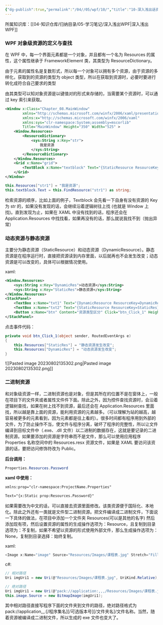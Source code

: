 ```yaml
---
{"dg-publish":true,"permalink":"/04//05/wpf/10/","title":"10-深入浅出话资源","tags":["WPF"]}
---
```



所属知识库：[[04-知识仓库/归纳目录/05-学习笔记/深入浅出WPF\|深入浅出WPF]]

### WPF 对象级资源的定义与查找

在 WPF 中，每一个界面元素都是一个对象，并且都有一个名为 Resources 的属性，这个属性继承于 FrameworkElement 类，其类型为 ResourceDictionary。

由于元素的属性名是复数形式，所以每一个对象可以拥有多个资源，由于资源的多样化，获取到的资源的类型为 object 类型，所以在获取到资源时，必要时要进行转化成符合自己要求的类型

由其类型可以知对象资源是以键值对的形式来存储的，当需要某个资源时，可以通过 key 索引来获取。

```xml
<Window x:Class="Chapter_08.MainWindow"
        xmlns="http://schemas.microsoft.com/winfx/2006/xaml/presentation"
        xmlns:x="http://schemas.microsoft.com/winfx/2006/xaml"
        xmlns:sys="clr-namespace:System;assembly=mscorlib"
        Title="MainWindow" Height="350" Width="525" >
    <Window.Resources>
        <ResourceDictionary>
            <sys:String x:Key="str">
                我是资源
            </sys:String>
        </ResourceDictionary>
    </Window.Resources>
    <Grid x:Name="grid">
        <TextBlock x:Name="textblock" Text="{StaticResource ResourceKey=str}"/>
    </Grid>
</Window>
```

```csharp
this.Resources["str1"] = "我是资源";
this.textblock.Text = this.FindResource("str1") as string;
```

检索资源的顺序，比如上面的例子，Textblock 会先看一下自身有没有资源的 Key 为 str 的，如果没有发现的话，会继续沿着逻辑树往上找 (也就是 Window 上找)。直到发现为止，如果在 XAML 中没有找到的话，程序还会在 Application.Resources 中找找看，如果再没有的话，那么就说我找不到（抛出异常）

### 动态资源与静态资源

主要分为静态资源（StaticResource）和动态资源（DynamicResource）。静态资源是在程序运行时，直接把资源读到内存里面，以后就再也不会发生改变；动态资源是可以改变的，具体可以根据情况使用。

xaml:

```xml
<Window.Resources>
    <sys:String x:Key="DynamicRes">动态资源</sys:String>
    <sys:String x:Key="StaticRes">静态资源</sys:String>
</Window.Resources>
<StackPanel>
    <TextBox x:Name="txt1" Text="{DynamicResource ResourceKey=DynamicRes}" Margin="10"/>
    <TextBox x:Name="txt2" Text="{StaticResource ResourceKey=StaticRes}" Margin="10"/>
    <Button x:Name="btn" Content="资源类型区分" Click="btn_Click_1" Height="25" Margin="5"/>
</StackPanel>
```

点击事件代码：

```csharp
private void btn_Click_1(object sender, RoutedEventArgs e)
{
    this.Resources["StaticRes"] = "静态资源发生改变";
    this.Resources["DynamicRes"] = "动态资源发生改变";
}
```

![[Pasted image 20230802135302.png\|Pasted image 20230802135302.png]]

### 二进制资源

和对象级资源一样，二进制资源也是对象，但是其所在的位置不是在窗体上，一般在项目下的文件夹或者属性文件件下面。除此之外，因为控件查找资源时，会沿着逻辑树查找，如果在树上找不到资源，最后还会在 Application.Resources 里面找，所以越是靠上面的资源，能利用资源的元素越多。（可以理解为站的越高，越容易被更多的元素看到，因为元素都是往上看的）。很多时间都有程序用到外部的文件，为了防止操作不当，使文件与程序分离，破坏了程序的完整性，所以让文件编译到目标文件中（.exe、.dll 文件）以二进制的数据存在，这就是要记录的二进制资源。如果要添加的资源是字符串而不是文件，那么可以使用应用程序 Properties 名称空间中的 Resources.resx 资源文件，如果是 XAML 要访问该资源的话，要把访问修饰符改为 Public。

**后台调用：**

```csharp
Properties.Resources.Password
```

**xaml 中使用：**

```xml
xmlns:prop="clr-namespace:ProjectName.Properties"

Text="{x:Static prop:Resources.Password}"
```

如果需要改为中文的话，可以直接去资源里面修改。该类资源便于国际化、本地化。除此之外还有一类就是文件型二进制资源。把文件编译成二进制文件，下面说一下具体的做法，在项目中添加一个文件夹 Resources(可以是其他的名字) 然后添加现有项，然后设置资源的属性的生成操作选项为：Resource，且复制到目录选项为：不复制，如果不希望以资源的形式使用外部文件，那么生成操作选项为：None，复制到目录选择：始终复制。

xaml:

```csharp
<Image x:Name="image" Source="Resources/Images/课程表.jpg" Stretch="Fill"/>
```

c#:

```csharp
// 相对路径
Uri imgUri1 = new Uri(@"Resources/Images/课程表.jpg", UriKind.Relative);

// 绝对路径
Uri imgUri1 = new Uri(@"pack://application:,,,/Resources/Images/课程表.jpg", UriKind.Absolute);
this.image.Source = new BitmapImage(imgUri1);
```

其中相对路径直接写程序下面的文件夹到文件的路径，绝对路径格式为 pack://application,,,:\[/程序集名\]\[/可选版本号\]\[/文件夹名\]/文件名称。当然，随着资源被编译成二进制文件，所以生成的 exe 文件也变大了。
